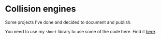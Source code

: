 # Collision engines

Some projects I've done and decided to document and publish.

You need to use my `shnet` library to use some of the code here. Find it [here](https://github.com/supahero1/shnet).